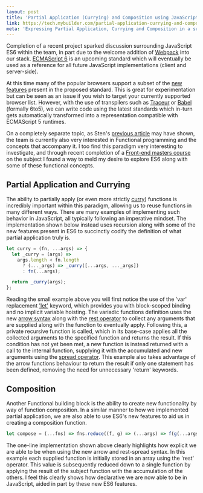 ```yaml
---
layout: post
title: 'Partial Application (Currying) and Composition using JavaScript ES6'
link: https://tech.mybuilder.com/partial-application-currying-and-composition-using-javascript-es6/
meta: 'Expressing Partial Application, Currying and Composition in a succinct manner using ES2015'
---
```


Completion of a recent project sparked discussion surrounding JavaScript ES6 within the team, in part due to the welcome addition of [Webpack](http://webpack.github.io/) into our stack.
[ECMAScript 6](http://en.wikipedia.org/wiki/ECMAScript) is an upcoming standard which will eventually be used as a reference for all future JavaScript implementations (client and server-side).

<!--more-->

At this time many of the popular browsers support a subset of the [new features](https://github.com/lukehoban/es6features) present in the proposed standard.
This is great for experimentation but can be seen as an issue if you wish to target your currently supported browser list.
However, with the use of transpilers such as [Traceur](https://github.com/google/traceur-compiler) or [Babel](https://babeljs.io/) (formally 6to5), we can write code using the latest standards which in-turn gets automatically transformed into a representation compatible with ECMAScript 5 runtimes.

On a completely separate topic, as Sten's [previous article](https://tech.mybuilder.com/folds/) may have shown, the team is currently also very interested in Functional programming and the concepts that accompany it.
I too find this paradigm very interesting to investigate, and through recent completion of a [Front-end masters course](https://frontendmasters.com/courses/functional-javascript/) on the subject I found a way to meld my desire to explore ES6 along with some of these functional concepts.

## Partial Application and Currying

The ability to partially apply (or even more strictly [curry](http://en.wikipedia.org/wiki/Currying)) functions is incredibly important within this paradigm, allowing us to reuse functions in many different ways.
There are many examples of implementing such behavior in JavaScript, all typically following an imperative mindset.
The implementation shown below instead uses recursion along with some of the new features present in ES6 to succinctly codify the definition of what partial application truly is.

<!-- prettier-ignore -->
```js
let curry = (fn, ...args) => {
  let _curry = (args) =>
    args.length < fn.length
      ? (..._args) => _curry([...args, ..._args])
      : fn(...args);

  return _curry(args);
};
```

Reading the small example above you will first notice the use of the 'var' replacement ['let'](https://developer.mozilla.org/en-US/docs/Web/JavaScript/Reference/Statements/let) keyword, which provides you with block-scoped binding and no implicit variable hoisting.
The variadic functions definition uses the new [arrow syntax](https://developer.mozilla.org/en-US/docs/Web/JavaScript/Reference/Functions/Arrow_functions) along with the [rest operator](https://developer.mozilla.org/en-US/docs/Web/JavaScript/Reference/Functions/rest_parameters) to collect any arguments that are supplied along with the function to eventually apply.
Following this, a private recursive function is called, which in its base-case applies all the collected arguments to the specified function and returns the result.
If this condition has not yet been met, a new function is instead returned with a call to the internal function, supplying it with the accumulated and new arguments using the [spread operator](https://developer.mozilla.org/en-US/docs/Web/JavaScript/Reference/Operators/Spread_operator).
This example also takes advantage of the arrow functions behaviour to return the result if only one statement has been defined, removing the need for unnecessary 'return' keywords.

## Composition

Another Functional building block is the ability to create new functionality by way of function composition.
In a similar manner to how we implemented partial application, we are also able to use ES6's new features to aid us in creating a composition function.

<!-- prettier-ignore -->
```js
let compose = (...fns) => fns.reduce((f, g) => (...args) => f(g(...args)));
```

The one-line implementation shown above clearly highlights how explicit we are able to be when using the new arrow and rest-spread syntax.
In this example each supplied function is initially stored in an array using the 'rest' operator.
This value is subsequently reduced down to a single function by applying the result of the subject function with the accumulation of the others.
I feel this clearly shows how declarative we are now able to be in JavaScript, aided in part by these new ES6 features.
